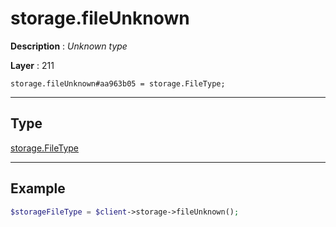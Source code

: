 # storage.fileUnknown

**Description** : *Unknown type*

**Layer** : 211

```tl
storage.fileUnknown#aa963b05 = storage.FileType;
```

---

## Type

[storage.FileType](type/storage.FileType)

---

## Example

```php
$storageFileType = $client->storage->fileUnknown();
```